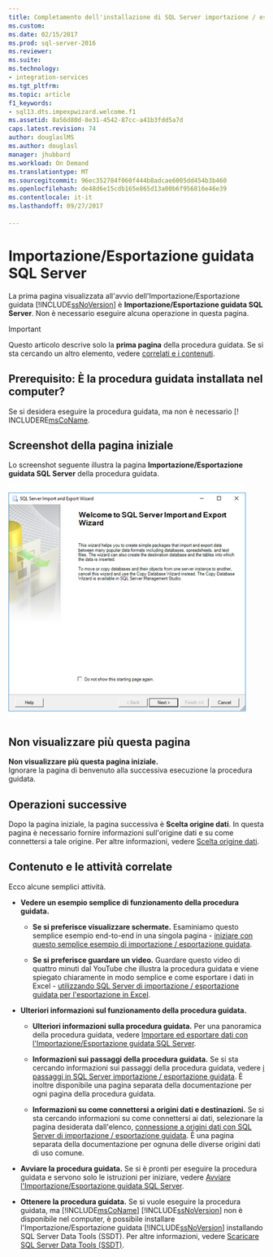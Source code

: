 ```yaml
---
title: Completamento dell'installazione di SQL Server importazione / esportazione guidata | Documenti Microsoft
ms.custom: 
ms.date: 02/15/2017
ms.prod: sql-server-2016
ms.reviewer: 
ms.suite: 
ms.technology:
- integration-services
ms.tgt_pltfrm: 
ms.topic: article
f1_keywords:
- sql13.dts.impexpwizard.welcome.f1
ms.assetid: 8a56d80d-8e31-4542-87cc-a41b3fdd5a7d
caps.latest.revision: 74
author: douglaslMS
ms.author: douglasl
manager: jhubbard
ms.workload: On Demand
ms.translationtype: MT
ms.sourcegitcommit: 96ec352784f060f444b8adcae6005dd454b3b460
ms.openlocfilehash: de48d6e15cdb165e865d13a00b6f956816e46e39
ms.contentlocale: it-it
ms.lasthandoff: 09/27/2017

---
```

# <a name="welcome-to-sql-server-import-and-export-wizard"></a>Importazione/Esportazione guidata SQL Server
  La prima pagina visualizzata all'avvio dell'Importazione/Esportazione guidata [!INCLUDE[ssNoVersion](../../includes/ssnoversion-md.md)] è **Importazione/Esportazione guidata SQL Server**. Non è necessario eseguire alcuna operazione in questa pagina.

> [!IMPORTANT]
> Questo articolo descrive solo la **prima pagina** della procedura guidata. Se si sta cercando un altro elemento, vedere [correlati e i contenuti](#related).

## <a name="prerequisite---is-the-wizard-installed-on-your-computer"></a>Prerequisito: È la procedura guidata installata nel computer?
Se si desidera eseguire la procedura guidata, ma non è necessario [! INCLUDERE[msCoName](../../ssdt/download-sql-server-data-tools-ssdt.md).

## <a name="screen-shot-of-the-welcome-page"></a>Screenshot della pagina iniziale  
Lo screenshot seguente illustra la pagina **Importazione/Esportazione guidata SQL Server** della procedura guidata.  
  
![Pagina iniziale dell'importazione / esportazione guidata](../../integration-services/import-export-data/media/welcome.png "pagina iniziale dell'importazione / esportazione guidata")  

## <a name="dont-show-this-page-again"></a>Non visualizzare più questa pagina  
**Non visualizzare più questa pagina iniziale.**  
 Ignorare la pagina di benvenuto alla successiva esecuzione la procedura guidata.  
  
## <a name="whats-next"></a>Operazioni successive  
 Dopo la pagina iniziale, la pagina successiva è **Scelta origine dati**. In questa pagina è necessario fornire informazioni sull'origine dati e su come connettersi a tale origine. Per altre informazioni, vedere [Scelta origine dati](../../integration-services/import-export-data/choose-a-data-source-sql-server-import-and-export-wizard.md).

## <a name="related"></a>Contenuto e le attività correlate  
 Ecco alcune semplici attività.
-   **Vedere un esempio semplice di funzionamento della procedura guidata.**

    -   **Se si preferisce visualizzare schermate.** Esaminiamo questo semplice esempio end-to-end in una singola pagina - [iniziare con questo semplice esempio di importazione / esportazione guidata](../../integration-services/import-export-data/get-started-with-this-simple-example-of-the-import-and-export-wizard.md).

    -   **Se si preferisce guardare un video.** Guardare questo video di quattro minuti dal YouTube che illustra la procedura guidata e viene spiegato chiaramente in modo semplice e come esportare i dati in Excel - [utilizzando SQL Server di importazione / esportazione guidata per l'esportazione in Excel](https://go.microsoft.com/fwlink/?linkid=829049).

-   **Ulteriori informazioni sul funzionamento della procedura guidata.**

    -   **Ulteriori informazioni sulla procedura guidata.** Per una panoramica della procedura guidata, vedere [Importare ed esportare dati con l'Importazione/Esportazione guidata SQL Server](../../integration-services/import-export-data/import-and-export-data-with-the-sql-server-import-and-export-wizard.md).

    -   **Informazioni sui passaggi della procedura guidata.** Se si sta cercando informazioni sui passaggi della procedura guidata, vedere [i passaggi in SQL Server importazione / esportazione guidata](../../integration-services/import-export-data/steps-in-the-sql-server-import-and-export-wizard.md). È inoltre disponibile una pagina separata della documentazione per ogni pagina della procedura guidata.

    -   **Informazioni su come connettersi a origini dati e destinazioni.** Se si sta cercando informazioni su come connettersi ai dati, selezionare la pagina desiderata dall'elenco, [connessione a origini dati con SQL Server di importazione / esportazione guidata](../../integration-services/import-export-data/connect-to-data-sources-with-the-sql-server-import-and-export-wizard.md). È una pagina separata della documentazione per ognuna delle diverse origini dati di uso comune.

-   **Avviare la procedura guidata.** Se si è pronti per eseguire la procedura guidata e servono solo le istruzioni per iniziare, vedere [Avviare l'Importazione/Esportazione guidata SQL Server](../../integration-services/import-export-data/start-the-sql-server-import-and-export-wizard.md).

-  **Ottenere la procedura guidata.**  Se si vuole eseguire la procedura guidata, ma [!INCLUDE[msCoName](../../includes/msconame-md.md)] [!INCLUDE[ssNoVersion](../../includes/ssnoversion-md.md)] non è disponibile nel computer, è possibile installare l'Importazione/Esportazione guidata [!INCLUDE[ssNoVersion](../../includes/ssnoversion-md.md)] installando SQL Server Data Tools (SSDT). Per altre informazioni, vedere [Scaricare SQL Server Data Tools (SSDT)](https://msdn.microsoft.com/library/mt204009.aspx).



